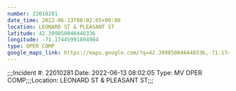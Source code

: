 ```yaml
---
number: 22010281
date_time: 2022-06-13T08:02:05+00:00
location: LEONARD ST & PLEASANT ST
latitude: 42.399850046448336
longitude: -71.17445991894904
type: OPER COMP
google_maps_link: https://maps.google.com/?q=42.399850046448336,-71.17445991894904
---
```


;;;Incident #: 22010281  Date: 2022-06-13 08:02:05   Type: MV OPER COMP;;;Location: LEONARD ST & PLEASANT ST;;;
